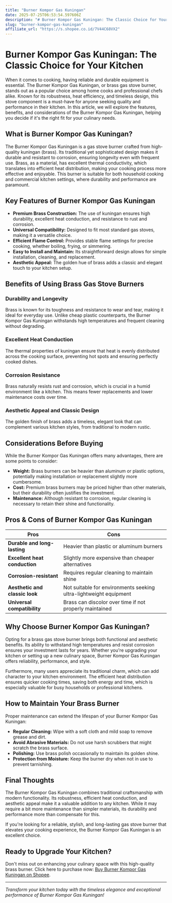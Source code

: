 ```yaml
---
title: "Burner Kompor Gas Kuningan"
date: 2025-07-25T06:53:54.597606Z
description: "# Burner Kompor Gas Kuningan: The Classic Choice for Your Kitchen..."
slug: "burner-kompor-gas-kuningan"
affiliate_url: "https://s.shopee.co.id/7V44C68VX2"
---
```

# Burner Kompor Gas Kuningan: The Classic Choice for Your Kitchen

When it comes to cooking, having reliable and durable equipment is essential. The Burner Kompor Gas Kuningan, or brass gas stove burner, stands out as a popular choice among home cooks and professional chefs alike. Known for its robustness, heat efficiency, and timeless design, this stove component is a must-have for anyone seeking quality and performance in their kitchen. In this article, we will explore the features, benefits, and considerations of the Burner Kompor Gas Kuningan, helping you decide if it's the right fit for your culinary needs.

## What is Burner Kompor Gas Kuningan?

The Burner Kompor Gas Kuningan is a gas stove burner crafted from high-quality kuningan (brass). Its traditional yet sophisticated design makes it durable and resistant to corrosion, ensuring longevity even with frequent use. Brass, as a material, has excellent thermal conductivity, which translates into efficient heat distribution, making your cooking process more effective and enjoyable. This burner is suitable for both household cooking and commercial kitchen settings, where durability and performance are paramount.

## Key Features of Burner Kompor Gas Kuningan

- **Premium Brass Construction:** The use of kuningan ensures high durability, excellent heat conduction, and resistance to rust and corrosion.
- **Universal Compatibility:** Designed to fit most standard gas stoves, making it a versatile choice.
- **Efficient Flame Control:** Provides stable flame settings for precise cooking, whether boiling, frying, or simmering.
- **Easy to Install and Maintain:** Its straightforward design allows for simple installation, cleaning, and replacement.
- **Aesthetic Appeal:** The golden hue of brass adds a classic and elegant touch to your kitchen setup.

## Benefits of Using Brass Gas Stove Burners

### Durability and Longevity

Brass is known for its toughness and resistance to wear and tear, making it ideal for everyday use. Unlike cheap plastic counterparts, the Burner Kompor Gas Kuningan withstands high temperatures and frequent cleaning without degrading.

### Excellent Heat Conduction

The thermal properties of kuningan ensure that heat is evenly distributed across the cooking surface, preventing hot spots and ensuring perfectly cooked dishes.

### Corrosion Resistance

Brass naturally resists rust and corrosion, which is crucial in a humid environment like a kitchen. This means fewer replacements and lower maintenance costs over time.

### Aesthetic Appeal and Classic Design

The golden finish of brass adds a timeless, elegant look that can complement various kitchen styles, from traditional to modern rustic.

## Considerations Before Buying

While the Burner Kompor Gas Kuningan offers many advantages, there are some points to consider:

- **Weight:** Brass burners can be heavier than aluminum or plastic options, potentially making installation or replacement slightly more cumbersome.
- **Cost:** Premium brass burners may be priced higher than other materials, but their durability often justifies the investment.
- **Maintenance:** Although resistant to corrosion, regular cleaning is necessary to retain their shine and functionality.

## Pros & Cons of Burner Kompor Gas Kuningan

| Pros | Cons |
| --- | --- |
| **Durable and long-lasting** | Heavier than plastic or aluminum burners |
| **Excellent heat conduction** | Slightly more expensive than cheaper alternatives |
| **Corrosion-resistant** | Requires regular cleaning to maintain shine |
| **Aesthetic and classic look** | Not suitable for environments seeking ultra-lightweight equipment |
| **Universal compatibility** | Brass can discolor over time if not properly maintained |

## Why Choose Burner Kompor Gas Kuningan?

Opting for a brass gas stove burner brings both functional and aesthetic benefits. Its ability to withstand high temperatures and resist corrosion ensures your investment lasts for years. Whether you're upgrading your kitchen or setting up a new culinary space, Burner Kompor Gas Kuningan offers reliability, performance, and style.

Furthermore, many users appreciate its traditional charm, which can add character to your kitchen environment. The efficient heat distribution ensures quicker cooking times, saving both energy and time, which is especially valuable for busy households or professional kitchens.

## How to Maintain Your Brass Burner

Proper maintenance can extend the lifespan of your Burner Kompor Gas Kuningan:

- **Regular Cleaning:** Wipe with a soft cloth and mild soap to remove grease and dirt.
- **Avoid Abrasive Materials:** Do not use harsh scrubbers that might scratch the brass surface.
- **Polishing:** Use brass polish occasionally to maintain its golden shine.
- **Protection from Moisture:** Keep the burner dry when not in use to prevent tarnishing.

## Final Thoughts

The Burner Kompor Gas Kuningan combines traditional craftsmanship with modern functionality. Its robustness, efficient heat conduction, and aesthetic appeal make it a valuable addition to any kitchen. While it may require a bit more maintenance than simpler materials, its durability and performance more than compensate for this.

If you're looking for a reliable, stylish, and long-lasting gas stove burner that elevates your cooking experience, the Burner Kompor Gas Kuningan is an excellent choice.

## Ready to Upgrade Your Kitchen?

Don't miss out on enhancing your culinary space with this high-quality brass burner. Click here to purchase now: [Buy Burner Kompor Gas Kuningan on Shopee](https://s.shopee.co.id/7V44C68VX2).

---

*Transform your kitchen today with the timeless elegance and exceptional performance of Burner Kompor Gas Kuningan!*